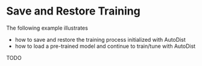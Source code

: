# Save and Restore Training

The following example illustrates
* how to save and restore the training process initialized with AutoDist
* how to load a pre-trained model and continue to train/tune with AutoDist

TODO